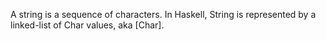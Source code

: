 A string is a sequence of characters. In Haskell, String is represented by a linked-list of Char values, aka \[Char].


